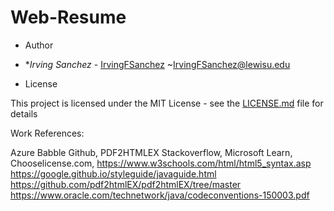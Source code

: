 # Web-Resume

- Author

- **Irving Sanchez*  - [IrvingFSanchez](https://github.com/IrvingFSanchez)
~<IrvingFSanchez@lewisu.edu>

- License

This project is licensed under the MIT License - see the [LICENSE.md](LICENSE.md) file for details

Work References:

 Azure
 Babble
 Github,
 PDF2HTMLEX
 Stackoverflow,
 Microsoft Learn,
 Chooselicense.com,
 <https://www.w3schools.com/html/html5_syntax.asp>
 <https://google.github.io/styleguide/javaguide.html>
 <https://github.com/pdf2htmlEX/pdf2htmlEX/tree/master>
 <https://www.oracle.com/technetwork/java/codeconventions-150003.pdf>

